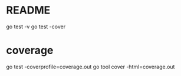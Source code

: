 # README

go test -v
go test -cover

# coverage
go test -coverprofile=coverage.out
go tool cover -html=coverage.out
